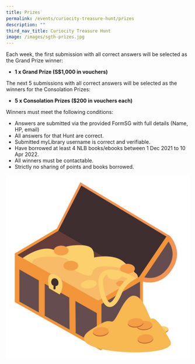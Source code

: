 ```yaml
---
title: Prizes
permalink: /events/curiocity-treasure-hunt/prizes
description: ""
third_nav_title: Curiocity Treasure Hunt
image: /images/sgth-prizes.jpg
---
```

Each week, the first submission with all correct answers will be selected as the Grand Prize winner:

* **1 x Grand Prize (S$1,000 in vouchers)**

The next 5  submissions with all correct answers will be selected as the winners for the Consolation Prizes:

* **5 x Consolation Prizes ($200 in vouchers each)**

Winners must meet the following conditions:

* Answers are submitted via the provided FormSG with full details (Name, HP, email)
* All answers for that Hunt are correct.
* Submitted myLibrary username is correct and verifiable.
* Have borrowed at least 4 NLB books/ebooks between 1 Dec 2021 to 10 Apr 2022.
* All winners must be contactable.
* Strictly no sharing of points and books borrowed.

<div>
<div class="row is-multiline">
    <div class="col is-half-desktop is-half-tablet">
<img src="/images/sgth-prizes.jpg" alt="answers">
</div>
	<div class="col is-half-desktop is-half-tablet"></div>
</div>    
</div>
